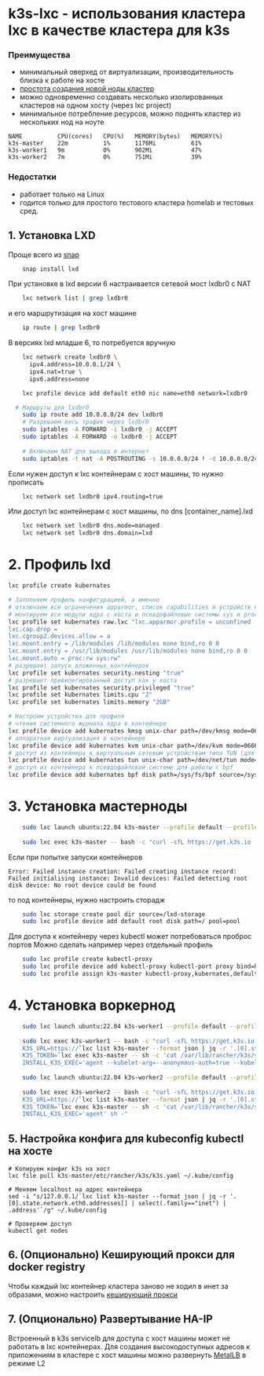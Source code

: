 # k3s-lxc - использования кластера lxc в качестве кластера для k3s

### Преимущества 

- минимальный оверхед от виртуализации, производительность близка к работе на хосте
- [простота создания новой ноды кластер](#4-установка-воркернод)
- можно одновременно создавать несколько изолированных кластеров на одном хосту (через lxc project)
- минимальное потребление ресурсов, можно поднять кластер из нескольких нод на ноуте
```
NAME          CPU(cores)   CPU(%)   MEMORY(bytes)   MEMORY(%)   
k3s-master    22m          1%       1176Mi          61%         
k3s-worker1   9m           0%       902Mi           47%         
k3s-worker2   7m           0%       751Mi           39% 
```

### Недостатки

- работает только на Linux
- годится только для простого тестового кластера homelab и тестовых сред.

## 1. Установка LXD

Проще всего из [snap](https://snapcraft.io/lxd)

```bash
    snap install lxd
```
При установке в lxd версии 6 настраивается сетевой мост lxdbr0 с NAT 

```bash
    lxc network list | grep lxdbr0
```

и его маршрутизация на хост машине

```bash
    ip route | grep lxdbr0
```

В версиях lxd младше 6, то потребуется вручную

```bash
    lxc network create lxdbr0 \
      ipv4.address=10.0.0.1/24 \
      ipv4.nat=true \
      ipv6.address=none

    lxc profile device add default eth0 nic name=eth0 network=lxdbr0

  # Маршруты для lxdbr0
    sudo ip route add 10.0.0.0/24 dev lxdbr0
    # Разрешаем весь трафик через lxdbr0
    sudo iptables -A FORWARD -i lxdbr0 -j ACCEPT
    sudo iptables -A FORWARD -o lxdbr0 -j ACCEPT
    
    # Включаем NAT для выхода в интернет
    sudo iptables -t nat -A POSTROUTING -s 10.0.0.0/24 ! -d 10.0.0.0/24 -j MASQUERADE
```

Если нужен доступ к lxc контейнерам с хост машины, то нужно прописать

```bash
    lxc network set lxdbr0 ipv4.routing=true
```

Или доступ lxc контейнерам с хост машины, по dns [container_name].lxd

```bash
    lxc network set lxdbr0 dns.mode=managed
    lxc network set lxdbr0 dns.domain=lxd
```

# 2. Профиль lxd

```bash
lxc profile create kubernates

# Заполняем профиль конфигурацией, а именно
# отключаем все ограничения apparmor, список capabilities и устройств как у хоста
# монтируем все модули ядра с хоста и псевдофайловые системы sys и proc
lxc profile set kubernates raw.lxc "lxc.apparmor.profile = unconfined
lxc.cap.drop =
lxc.cgroup2.devices.allow = a
lxc.mount.entry = /lib/modules /lib/modules none bind,ro 0 0
lxc.mount.entry = /usr/lib/modules /usr/lib/modules none bind,ro 0 0
lxc.mount.auto = proc:rw sys:rw"
# разрешает запуск вложенных контейнеров
lxc profile set kubernates security.nesting "true"
# разрешает привилегированный доступ как у хоста
lxc profile set kubernates security.privileged "true"
lxc profile set kubernates limits.cpu "2"
lxc profile set kubernates limits.memory "2GB"

# Настроим устройства для профиля
# чтения системного журнала ядра в контейнере
lxc profile device add kubernates kmsg unix-char path=/dev/kmsg mode=0666
# аппаратная виртуализация в контейнере
lxc profile device add kubernates kvm unix-char path=/dev/kvm mode=0666
# доступ из контейнера к виртуальным сетевым устройствам типа TUN (для cni плагинов)
lxc profile device add kubernates tun unix-char path=/dev/net/tun mode=0666
# доступ из контейнера к псевдофайловой системе для работы с bpf
lxc profile device add kubernates bpf disk path=/sys/fs/bpf source=/sys/fs/bpf
```

# 3. Установка мастерноды

```bash
    sudo lxc launch ubuntu:22.04 k3s-master --profile default --profile kubernates
    
    sudo lxc exec k3s-master -- bash -c "curl -sfL https://get.k3s.io | INSTALL_K3S_EXEC='--disable traefik --disable servicelb' sh -"
```

Если при попытке запуски контейнеров
```
Error: Failed instance creation: Failed creating instance record: Failed initialising instance: Invalid devices: Failed detecting root disk device: No root device could be found
```
то под контейнеры, нужно настроить сторадж

```bash
    sudo lxc storage create pool dir source=/lxd-storage
    sudo lxc profile device add default root disk path=/ pool=pool
```

Для доступа к контейнеру через kubectl может потребоваться проброс портов
Можно сделать например через отдельный профиль

```bash
    sudo lxc profile create kubectl-proxy
    sudo lxc profile device add kubectl-proxy kubectl-port proxy bind=host listen=tcp:0.0.0.0:6443 connect=tcp:127.0.0.1:6443
    sudo lxc profile assign k3s-master kubectl-proxy,kubernates,default
```

# 4. Установка воркернод

```bash
    sudo lxc launch ubuntu:22.04 k3s-worker1 --profile default --profile kubernates
    
    sudo lxc exec k3s-worker1 -- bash -c "curl -sfL https://get.k3s.io | \
    K3S_URL=https://`lxc list k3s-master --format json | jq -r '.[0].state.network.eth0.addresses[] | select(.family=="inet") | .address'`:6443 \
    K3S_TOKEN=`lxc exec k3s-master -- sh -c 'cat /var/lib/rancher/k3s/server/node-token'` \
    INSTALL_K3S_EXEC='agent --kubelet-arg=--anonymous-auth=true --kubelet-arg=--client-ca-file=\"\"' sh -"
  
    sudo lxc launch ubuntu:22.04 k3s-worker2 --profile default --profile kubernates
    
    sudo lxc exec k3s-worker2 -- bash -c "curl -sfL https://get.k3s.io | \
    K3S_URL=https://`lxc list k3s-master --format json | jq -r '.[0].state.network.eth0.addresses[] | select(.family=="inet") | .address'`:6443 \
    K3S_TOKEN=`lxc exec k3s-master -- sh -c 'cat /var/lib/rancher/k3s/server/node-token'` \
    INSTALL_K3S_EXEC='agent' sh -"
```

## 5. Настройка конфига для kubeconfig kubectl на хосте

```shell
# Копируем конфиг k3s на хост
lxc file pull k3s-master/etc/rancher/k3s/k3s.yaml ~/.kube/config

# Меняем localhost на адрес контейнера
sed -i "s/127.0.0.1/`lxc list k3s-master --format json | jq -r '.[0].state.network.eth0.addresses[] | select(.family=="inet") | .address'`/g" ~/.kube/config

# Проверяем доступ
kubectl get nodes
```

## 6. (Опционально) Кеширующий прокси для docker registry

Чтобы каждый lxc контейнер кластера заново не ходил в инет за образами, 
можно настроить [кеширующий прокси](registry-proxy/README.md)

## 7. (Опционально) Развертывание HA-IP 

Встроенный в k3s servicelb для доступа с хост машины может не работать в lxc контейнерах.
Для создания высокодоступных адресов к приложениям в кластере с хост машины можно развернуть [MetalLB](metalb/README.md) в режиме L2
